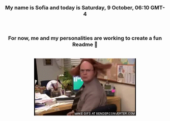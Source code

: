 


<div align="center">
<h3 >My name is Sofia and today is Saturday, 9 October, 06:10 GMT-4</h3><br>
<h3 >For now, me and my personalities are working to create a fun Readme 👋
</h3><br>
<img src='img/dwight.gif' alt='working...'/>
</div>

